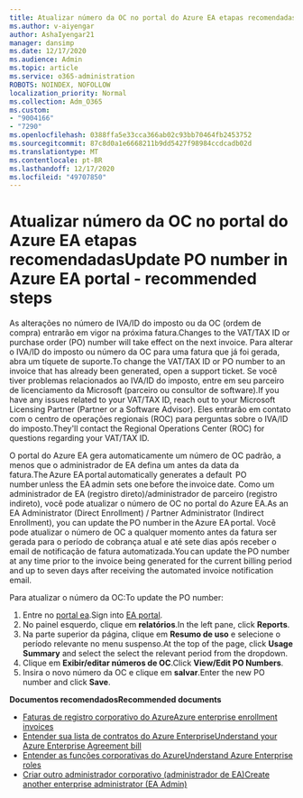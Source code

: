 ```yaml
---
title: Atualizar número da OC no portal do Azure EA etapas recomendadas
ms.author: v-aiyengar
author: AshaIyengar21
manager: dansimp
ms.date: 12/17/2020
ms.audience: Admin
ms.topic: article
ms.service: o365-administration
ROBOTS: NOINDEX, NOFOLLOW
localization_priority: Normal
ms.collection: Adm_O365
ms.custom:
- "9004166"
- "7290"
ms.openlocfilehash: 0388ffa5e33cca366ab02c93bb70464fb2453752
ms.sourcegitcommit: 87c8d0a1e6668211b9dd5427f98984ccdcadb02d
ms.translationtype: MT
ms.contentlocale: pt-BR
ms.lasthandoff: 12/17/2020
ms.locfileid: "49707850"
---
```

# <a name="update-po-number-in-azure-ea-portal---recommended-steps"></a><span data-ttu-id="3bc2f-102">Atualizar número da OC no portal do Azure EA etapas recomendadas</span><span class="sxs-lookup"><span data-stu-id="3bc2f-102">Update PO number in Azure EA portal - recommended steps</span></span>

<span data-ttu-id="3bc2f-103">As alterações no número de IVA/ID do imposto ou da OC (ordem de compra) entrarão em vigor na próxima fatura.</span><span class="sxs-lookup"><span data-stu-id="3bc2f-103">Changes to the VAT/TAX ID or purchase order (PO) number will take effect on the next invoice.</span></span> <span data-ttu-id="3bc2f-104">Para alterar o IVA/ID do imposto ou número da OC para uma fatura que já foi gerada, abra um tíquete de suporte.</span><span class="sxs-lookup"><span data-stu-id="3bc2f-104">To change the VAT/TAX ID or PO number to an invoice that has already been generated, open a support ticket.</span></span> <span data-ttu-id="3bc2f-105">Se você tiver problemas relacionados ao IVA/ID do imposto, entre em seu parceiro de licenciamento da Microsoft (parceiro ou consultor de software).</span><span class="sxs-lookup"><span data-stu-id="3bc2f-105">If you have any issues related to your VAT/TAX ID, reach out to your Microsoft Licensing Partner (Partner or a Software Advisor).</span></span> <span data-ttu-id="3bc2f-106">Eles entrarão em contato com o centro de operações regionais (ROC) para perguntas sobre o IVA/ID do imposto.</span><span class="sxs-lookup"><span data-stu-id="3bc2f-106">They'll contact the Regional Operations Center (ROC) for questions regarding your VAT/TAX ID.</span></span> 

<span data-ttu-id="3bc2f-107">O portal do Azure EA gera automaticamente um número de OC padrão, a menos que o administrador de EA defina um antes da data da fatura.</span><span class="sxs-lookup"><span data-stu-id="3bc2f-107">The Azure EA portal automatically generates a default  PO number unless the EA admin sets one before the invoice date.</span></span> <span data-ttu-id="3bc2f-108">Como um administrador de EA (registro direto)/administrador de parceiro (registro indireto), você pode atualizar o número de OC no portal do Azure EA.</span><span class="sxs-lookup"><span data-stu-id="3bc2f-108">As an EA Administrator (Direct Enrollment) / Partner Administrator (Indirect Enrollment), you can update the PO number in the Azure EA portal.</span></span> <span data-ttu-id="3bc2f-109">Você pode atualizar o número de OC a qualquer momento antes da fatura ser gerada para o período de cobrança atual e até sete dias após receber o email de notificação de fatura automatizada.</span><span class="sxs-lookup"><span data-stu-id="3bc2f-109">You can update the PO number at any time prior to the invoice being generated for the current billing period and up to seven days after receiving the automated invoice notification email.</span></span>    

<span data-ttu-id="3bc2f-110">Para atualizar o número da OC:</span><span class="sxs-lookup"><span data-stu-id="3bc2f-110">To update the PO number:</span></span>

1. <span data-ttu-id="3bc2f-111">Entre no [portal ea](https://ea.azure.com/).</span><span class="sxs-lookup"><span data-stu-id="3bc2f-111">Sign into [EA portal](https://ea.azure.com/).</span></span>
1. <span data-ttu-id="3bc2f-112">No painel esquerdo, clique em **relatórios**.</span><span class="sxs-lookup"><span data-stu-id="3bc2f-112">In the left pane, click **Reports**.</span></span>
1. <span data-ttu-id="3bc2f-113">Na parte superior da página, clique em **Resumo de uso** e selecione o período relevante no menu suspenso.</span><span class="sxs-lookup"><span data-stu-id="3bc2f-113">At the top of the page, click **Usage Summary** and select the select the relevant period from the dropdown.</span></span>
1. <span data-ttu-id="3bc2f-114">Clique em **Exibir/editar números de OC**.</span><span class="sxs-lookup"><span data-stu-id="3bc2f-114">Click **View/Edit PO Numbers**.</span></span>
1. <span data-ttu-id="3bc2f-115">Insira o novo número da OC e clique em **salvar**.</span><span class="sxs-lookup"><span data-stu-id="3bc2f-115">Enter the new PO number and click **Save**.</span></span>

<span data-ttu-id="3bc2f-116">**Documentos recomendados**</span><span class="sxs-lookup"><span data-stu-id="3bc2f-116">**Recommended documents**</span></span> 

- [<span data-ttu-id="3bc2f-117">Faturas de registro corporativo do Azure</span><span class="sxs-lookup"><span data-stu-id="3bc2f-117">Azure enterprise enrollment invoices</span></span>](https://docs.microsoft.com/azure/billing/billing-ea-portal-enrollment-invoices) 
- [<span data-ttu-id="3bc2f-118">Entender sua lista de contratos do Azure Enterprise</span><span class="sxs-lookup"><span data-stu-id="3bc2f-118">Understand your Azure Enterprise Agreement bill</span></span>](https://docs.microsoft.com/azure/billing/billing-understand-your-bill-ea)  
- [<span data-ttu-id="3bc2f-119">Entender as funções corporativas do Azure</span><span class="sxs-lookup"><span data-stu-id="3bc2f-119">Understand Azure Enterprise roles</span></span>](https://docs.microsoft.com/azure/billing/billing-understand-your-bill-ea) 
- [<span data-ttu-id="3bc2f-120">Criar outro administrador corporativo (administrador de EA)</span><span class="sxs-lookup"><span data-stu-id="3bc2f-120">Create another enterprise administrator (EA Admin)</span></span>](https://docs.microsoft.com/azure/cost-management-billing/manage/ea-portal-administration#create-another-enterprise-administrator) 
